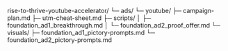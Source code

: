 rise-to-thrive-youtube-accelerator/
└─ ads/
   └─ youtube/
      ├─ campaign-plan.md
      ├─ utm-cheat-sheet.md
      ├─ scripts/
      │  ├─ foundation_ad1_breakthrough.md
      │  └─ foundation_ad2_proof_offer.md
      └─ visuals/
         ├─ foundation_ad1_pictory-prompts.md
         └─ foundation_ad2_pictory-prompts.md
